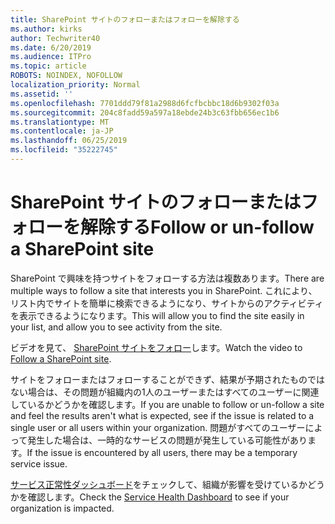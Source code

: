 ```yaml
---
title: SharePoint サイトのフォローまたはフォローを解除する
ms.author: kirks
author: Techwriter40
ms.date: 6/20/2019
ms.audience: ITPro
ms.topic: article
ROBOTS: NOINDEX, NOFOLLOW
localization_priority: Normal
ms.assetid: ''
ms.openlocfilehash: 7701ddd79f81a2988d6fcfbcbbc18d6b9302f03a
ms.sourcegitcommit: 204c8fadd59a597a18ebde24b3c63fbb656ec1b6
ms.translationtype: MT
ms.contentlocale: ja-JP
ms.lasthandoff: 06/25/2019
ms.locfileid: "35222745"
---
```

# <a name="follow-or-un-follow-a-sharepoint-site"></a><span data-ttu-id="08bed-102">SharePoint サイトのフォローまたはフォローを解除する</span><span class="sxs-lookup"><span data-stu-id="08bed-102">Follow or un-follow a SharePoint site</span></span>

<span data-ttu-id="08bed-103">SharePoint で興味を持つサイトをフォローする方法は複数あります。</span><span class="sxs-lookup"><span data-stu-id="08bed-103">There are multiple ways to follow a site that interests you in SharePoint.</span></span> <span data-ttu-id="08bed-104">これにより、リスト内でサイトを簡単に検索できるようになり、サイトからのアクティビティを表示できるようになります。</span><span class="sxs-lookup"><span data-stu-id="08bed-104">This will allow you to find the site easily in your list, and allow you to see activity from the site.</span></span> 

<span data-ttu-id="08bed-105">ビデオを見て、 [SharePoint サイトをフォロー](https://support.office.com/en-us/article/Video-Follow-a-SharePoint-site-33DB6FA5-9528-45D7-BCC7-F9C1FAAACAE0)します。</span><span class="sxs-lookup"><span data-stu-id="08bed-105">Watch the video to [Follow a SharePoint site](https://support.office.com/en-us/article/Video-Follow-a-SharePoint-site-33DB6FA5-9528-45D7-BCC7-F9C1FAAACAE0).</span></span> 

<span data-ttu-id="08bed-106">サイトをフォローまたはフォローすることができず、結果が予期されたものではない場合は、その問題が組織内の1人のユーザーまたはすべてのユーザーに関連しているかどうかを確認します。</span><span class="sxs-lookup"><span data-stu-id="08bed-106">If you are unable to follow or un-follow a site and feel the results aren't what is expected, see if the issue is related to a single user or all users within your organization.</span></span> <span data-ttu-id="08bed-107">問題がすべてのユーザーによって発生した場合は、一時的なサービスの問題が発生している可能性があります。</span><span class="sxs-lookup"><span data-stu-id="08bed-107">If the issue is encountered by all users, there may be a temporary service issue.</span></span> 

<span data-ttu-id="08bed-108">[サービス正常性ダッシュボード](https://admin.microsoft.com/AdminPortal/Home#/servicehealth)をチェックして、組織が影響を受けているかどうかを確認します。</span><span class="sxs-lookup"><span data-stu-id="08bed-108">Check the [Service Health Dashboard](https://admin.microsoft.com/AdminPortal/Home#/servicehealth) to see if your organization is impacted.</span></span>
